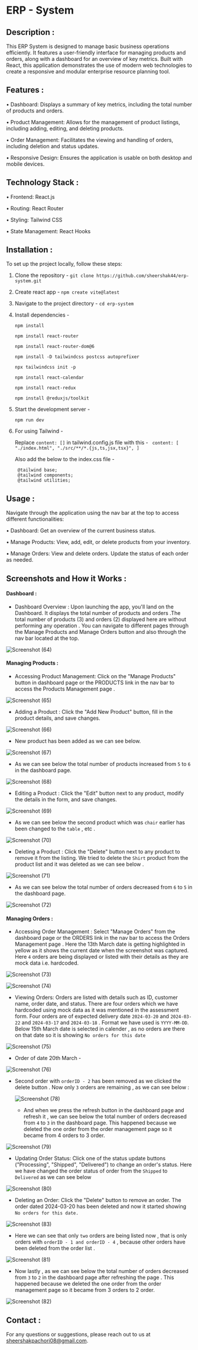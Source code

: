 # ERP - System

## Description : 

This ERP System is designed to manage basic business operations efficiently. It features a user-friendly interface for managing products and orders, along with a dashboard for an overview of key metrics. Built with React, this application demonstrates the use of modern web technologies to create a responsive and modular enterprise resource planning tool.


## Features : 

•	Dashboard: Displays a summary of key metrics, including the total number of products and orders.

•	Product Management: Allows for the management of product listings, including adding, editing, and deleting products.

•	Order Management: Facilitates the viewing and handling of orders, including deletion and status updates.

•	Responsive Design: Ensures the application is usable on both desktop and mobile devices.


## Technology Stack : 

•	Frontend: React.js

•	Routing: React Router

•	Styling: Tailwind CSS

•	State Management: React Hooks


## Installation : 

To set up the project locally, follow these steps:

1.	Clone the repository -	````git clone https://github.com/sheershak44/erp-system.git```` 

2.	Create react app -
 	````npm create vite@latest````

3.	Navigate to the project directory - 
	````cd erp-system````

4.	Install dependencies -

  	````npm install````

  	
	````npm install react-router````


	````npm install react-router-dom@6````


	````npm install -D tailwindcss postcss autoprefixer````


	````npx tailwindcss init -p````


	````npm install react-calendar````


	````npm install react-redux````


 	````npm install @reduxjs/toolkit````


6.	Start the development server -

  	````npm run dev````

7. For using Tailwind -

    Replace `content: []` in tailwind.config.js file with this - ` content: [
                "./index.html",
                "./src/**/*.{js,ts,jsx,tsx}",
                ]`
    
    Also add the below to the index.css file -

        @tailwind base;
        @tailwind components;
        @tailwind utilities;


## Usage : 

Navigate through the application using the nav bar at the top to access different functionalities: 

• Dashboard: Get an overview of the current business status.

• Manage Products: View, add, edit, or delete products from your inventory.

• Manage Orders: View and delete orders. Update the status of each order as needed.


## Screenshots and How it Works :



#### Dashboard : 





+ Dashboard Overview : Upon launching the app, you'll land on the Dashboard. It displays the total number of products and orders .The total number of products (3) and orders (2) displayed here are without performing any operation . You can navigate to different pages through the Manage Products and Manage Orders button and also through the nav bar located at the top.






![Screenshot (64)](https://github.com/sheershak44/erp-system/assets/78754106/f6b2e4ba-d570-449e-98ac-38771f80eedb)







#### Managing Products : 

* Accessing Product Management: Click on the "Manage Products" button in dashboard page or the PRODUCTS link in the nav bar to access the Products Management page .






![Screenshot (65)](https://github.com/sheershak44/erp-system/assets/78754106/c79b0157-0d89-4724-8d4f-a3d6d7ad3ba3)





* Adding a Product : Click the "Add New Product" button, fill in the product details, and save changes.




  
![Screenshot (66)](https://github.com/sheershak44/erp-system/assets/78754106/6fe53ddc-d9d7-4938-a683-136b5f9ea88c)



* New product has been added as we can see below.




  
![Screenshot (67)](https://github.com/sheershak44/erp-system/assets/78754106/bc2f4e77-52e4-4d19-bed7-0a62b015f91b)





* As we can see below the total number of products increased from `5` to `6` in the dashboard page.





![Screenshot (68)](https://github.com/sheershak44/erp-system/assets/78754106/0be8aab7-5e8a-487b-b0fe-94e607e7478d)






* Editing a Product : Click the "Edit" button next to any product, modify the details in the form, and save changes.



  
![Screenshot (69)](https://github.com/sheershak44/erp-system/assets/78754106/dfae6d15-0bac-445e-b968-f38d2e2a9cd3)





* As we can see below the second product which was `chair` earlier has been changed to the `table` , etc .



  


![Screenshot (70)](https://github.com/sheershak44/erp-system/assets/78754106/85435cbf-641c-47d5-9b08-90fded8be535)






* Deleting a Product : Click the "Delete" button next to any product to remove it from the listing. We tried to delete the `Shirt` product from the product list and it was deleted as we can see below .



  

![Screenshot (71)](https://github.com/sheershak44/erp-system/assets/78754106/56b3e12b-461c-4179-b903-60e9f120e10b)





* As we can see below the total number of orders decreased from `6` to `5` in the dashboard page.



  
![Screenshot (72)](https://github.com/sheershak44/erp-system/assets/78754106/1eaac0a2-491b-4fe1-9b07-3efd6b3bfee3)






#### Managing Orders : 

* Accessing Order Management : Select "Manage Orders" from the dashboard page or the ORDERS link in the nav bar to access the Orders Management page . Here the 13th March date is getting highlighted in yellow as it shows the current date when the screenshot was captured. Here `4` orders are being displayed or listed with their details as they are mock data i.e. hardcoded.



  

![Screenshot (73)](https://github.com/sheershak44/erp-system/assets/78754106/bd005541-832c-47be-877c-89b3ae0785de)




![Screenshot (74)](https://github.com/sheershak44/erp-system/assets/78754106/ccd9795a-22b9-4f3a-956e-19c5258285a3)





* Viewing Orders: Orders are listed with details such as ID, customer name, order date, and status. There are four orders which we have hardcoded using mock data as it was mentioned in the assessment form. Four orders are of expected delivery date `2024-03-20` and `2024-03-22` and `2024-03-17` and `2024-03-18` . Format we have used is `YYYY-MM-DD`. Below 15th March date is selected in calender , as no orders are there on that date so it is showing `No orders for this date`




![Screenshot (75)](https://github.com/sheershak44/erp-system/assets/78754106/ea0c0962-abe5-4ab8-82e1-cce2fe49b483)




* Order of date 20th March - 





![Screenshot (76)](https://github.com/sheershak44/erp-system/assets/78754106/6e140a77-2b1f-4584-9534-43087c645ec2)




* Second order with `orderID - 2` has been removed as we clicked the delete button . Now only `3` orders are remaining , as we can see below :




  ![Screenshot (78)](https://github.com/sheershak44/erp-system/assets/78754106/38ea9b50-31c9-47e4-9b66-3ed8ba4ac1f7)




  * And when we press the refresh button in the dashboard page and refresh it , we can see below the total number of orders decreased from `4` to `3` in the dashboard page. This happened because we deleted the one order from the order management page so it became from 4 orders to 3 order.




![Screenshot (79)](https://github.com/sheershak44/erp-system/assets/78754106/a5e77dcf-1e49-43ad-bb00-f7888da69f2e)
 




* Updating Order Status: Click one of the status update buttons ("Processing", "Shipped", "Delivered") to change an order's status. Here we have changed the order status of order from the `Shipped` to `Delivered` as we can see below



  

![Screenshot (80)](https://github.com/sheershak44/erp-system/assets/78754106/8d3422b2-50e2-4506-bc9d-4e75bf2801de)





* Deleting an Order: Click the "Delete" button to remove an order. The order dated 2024-03-20 has been deleted and now it started showing `No orders for this date.`



  

![Screenshot (83)](https://github.com/sheershak44/erp-system/assets/78754106/a59fa76e-7f28-4e04-978f-3d84990b788e)





* Here we can see that only `two` orders are being listed now , that is only orders with `orderID - 1 and orderID - 4` , because other orders have been deleted from the order list .





![Screenshot (81)](https://github.com/sheershak44/erp-system/assets/78754106/46793ace-7750-4646-935a-56c5a91c491f)





* Now lastly , as we can see below the total number of orders decreased from `3` to `2` in the dashboard page after refreshing the page . This happened because we deleted the one order from the order management page so it became from 3 orders to 2 order.



  

![Screenshot (82)](https://github.com/sheershak44/erp-system/assets/78754106/99513d61-0a18-4ab2-a459-8dde688c77bc)






## Contact :
For any questions or suggestions, please reach out to us at sheershakpachori08@gmail.com.
